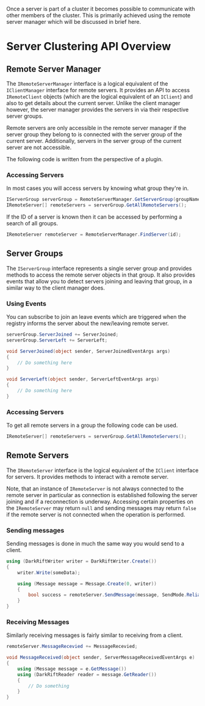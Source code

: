 Once a server is part of a cluster it becomes possible to communicate with other members of the cluster. This is primarily achieved using the remote server manager which will be discussed in brief here.
# Server Clustering API Overview

## Remote Server Manager
The `IRemoteServerManager` interface is a logical equivalent of the `IClientManager` interface for remote servers. It provides an API to access `IRemoteClient` objects (which are the logical equivalent of an `IClient`) and also to get details about the current server. Unlike the client manager however, the server manager provides the servers in via their respective server groups.

Remote servers are only accessible in the remote server manager if the server group they belong to is connected with the server group of the current server. Additionally, servers in the server group of the current server are not accessible.

The following code is written from the perspective of a plugin.

### Accessing Servers
In most cases you will access servers by knowing what group they're in.
```c#
IServerGroup serverGroup = RemoteServerManager.GetServerGroup(groupName);
IRemoteServer[] remoteServers = serverGroup.GetAllRemoteServers();
```

If the ID of a server is known then it can be accessed by performing a search of all groups.
```c#
IRemoteServer remoteServer = RemoteServerManager.FindServer(id);
```

## Server Groups
The `IServerGroup` interface represents a single server group and provides methods to access the remote server objects in that group. It also provides events that allow you to detect servers joining and leaving that group, in a similar way to the client manager does.

### Using Events
You can subscribe to join an leave events which are triggered when the registry informs the server about the new/leaving remote server.
```c#
serverGroup.ServerJoined += ServerJoined;
serverGroup.ServerLeft += ServerLeft;

void ServerJoined(object sender, ServerJoinedEventArgs args)
{
    // Do something here
}

void ServerLeft(object sender, ServerLeftEventArgs args)
{
    // Do something here
}
```

### Accessing Servers
To get all remote servers in a group the following code can be used.
```c#
IRemoteServer[] remoteServers = serverGroup.GetAllRemoteServers();
```

## Remote Servers
The `IRemoteServer` interface is the logical equivalent of the `IClient` interface for servers. It provides methods to interact with a remote server.

Note, that an instance of `IRemoteServer` is not always connected to the remote server in particular as connection is established following the server joining and if a reconnection is underway. Accessing certain properties on the `IRemoteServer` may return `null` and sending messages may return `false` if the remote server is not connected when the operation is performed.

### Sending messages
Sending messages is done in much the same way you would send to a client.
```c#
using (DarkRiftWriter writer = DarkRiftWriter.Create())
{
    writer.Write(someData);

    using (Message message = Message.Create(0, writer))
    {
        bool success = remoteServer.SendMessage(message, SendMode.Reliable);
    }
}
```

### Receiving Messages
Similarly receiving messages is fairly similar to receiving from a client.
```c#
remoteServer.MessageRecevied += MessageRecevied;

void MessageReceived(object sender, ServerMessageReceivedEventArgs e)
{
    using (Message message = e.GetMessage())
    using (DarkRiftReader reader = message.GetReader())
    {
        // Do something
    }
}
```
